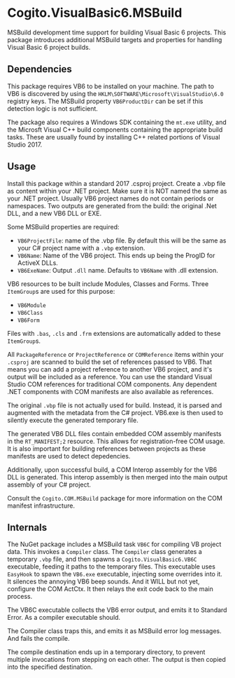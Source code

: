 # Cogito.VisualBasic6.MSBuild

MSBuild development time support for building Visual Basic 6 projects. This package introduces additional MSBuild targets and properties for handling Visual Basic 6 project builds.

## Dependencies

This package requires VB6 to be installed on your machine. The path to VB6 is discovered by using the `HKLM\SOFTWARE\Microsoft\VisualStudio\6.0` registry keys. The MSBuild property `VB6ProductDir` can be set if this detection logic is not sufficient.

The package also requires a Windows SDK containing the `mt.exe` utility, and the Microsft Visual C++ build components containing the appropriate build tasks. These are usually found by installing C++ related portions of Visual Studio 2017.

## Usage

Install this package within a standard 2017 .csproj project. Create a .vbp file as content within your .NET project. Make sure it is NOT named the same as your .NET project. Usually VB6 project names do not contain periods or namespaces. Two outputs are generated from the build: the original .Net DLL, and a new VB6 DLL or EXE.

Some MSBuild properties are required:

+ `VB6ProjectFile`: name of the .vbp file. By default this will be the same as your C# project name with a `.vbp` extension.
+ `VB6Name`: Name of the VB6 project. This ends up being the ProgID for ActiveX DLLs.
+ `VB6ExeName`: Output `.dll` name. Defaults to  `VB6Name` with .dll extension.

VB6 resources to be built include Modules, Classes and Forms. Three `ItemGroup`s are used for this purpose:

+ `VB6Module`
+ `VB6Class`
+ `VB6Form`

Files with `.bas`, `.cls` and `.frm` extensions are automatically added to these `ItemGroup`s.

All `PackageReference` or `ProjectReference` or `COMReference` items within your `.csproj` are scanned to build the set of references passed to VB6. That means you can add a project reference to another VB6 project, and it's output will be included as a reference. You can use the standard Visual Studio COM references for traditional COM components. Any dependent .NET components with COM manifests are also available as references.

The original `.vbp` file is not actually used for build. Instead, it is parsed and augmented with the metadata from the C# project. VB6.exe is then used to silently execute the generated temporary file.

The generated VB6 DLL files contain embedded COM assembly manifests in the `RT_MANIFEST;2` resource. This allows for registration-free COM usage. It is also important for building references between projects as these manifests are used to detect depedencies.

Additionally, upon successful build, a COM Interop assembly for the VB6 DLL is generated. This interop assembly is then merged into the main output assembly of your C# project.

Consult the `Cogito.COM.MSBuild` package for more information on the COM manifest infrastructure.

## Internals

The NuGet package includes a MSBuild task `VB6C` for compiling VB project data. This invokes a `Compiler` class. The `Compiler` class generates a temporary `.vbp` file, and then spawns a `Cogito.VisualBasic6.VB6C` executable, feeding it paths to the temporary files. This executable uses `EasyHook` to spawn the `VB6.exe` executable, injecting some overrides into it. It silences the annoying VB6 beep sounds. And it WILL but not yet, configure the COM ActCtx. It then relays the exit code back to the main process.

The VB6C executable collects the VB6 error output, and emits it to Standard Error. As a compiler executable should.

The Compiler class traps this, and emits it as MSBuild error log messages. And fails the compile.

The compile destination ends up in a temporary directory, to prevent multiple invocations from stepping on each other. The output is then copied into the specified destination.
